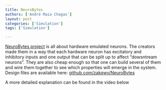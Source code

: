 ```yaml
---
title: NeuroBytes
authors: ['André Maia Chagas']
layout: post
categories: ['Simulation']
tags: ['Simulation']

---
```

<a href="https://hackaday.io/project/3339-neurons-neurons-neurons" target="_blank" rel="noopener">NeuroBytes project</a> is all about hardware emulated neurons. The creators made them in a way that each hardware neuron has excitatory and inhibitory inputs and one output that can be split up to affect &#8220;dowsntream neurons&#8221;. They are also cheap enough so that one can build several of them and wire them together to see which properties will emerge in the system. Design files are available here: <a href="http://github.com/zakqwy/NeuroBytes" target="_blank" rel="noopener">github.com/zakqwy/NeuroBytes</a>

A more detailed explanation can be found in the video below

<span class="embed-youtube" style="text-align:center; display: block;"></span>
